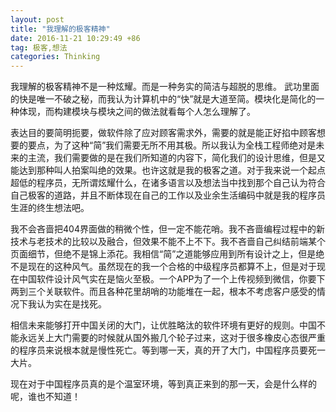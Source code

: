 ```yaml
---
layout: post
title: "我理解的极客精神"
date: 2016-11-21 10:29:49 +86
tag: 极客,想法
categories: Thinking
---
```


我理解的极客精神不是一种炫耀。而是一种务实的简洁与超脱的思维。
武功里面的快是唯一不破之秘，而我认为计算机中的“快”就是大道至简。模块化是简化的一种体现，而构建模块与模块之间的做法就看每个人怎么理解了。     

表达目的要简明扼要，做软件除了应对顾客需求外，需要的就是能正好掐中顾客想要的要点，为了这种“简”我们需要无所不用其极。所以我认为全栈工程师绝对是未来的主流，我们需要做的是在我们所知道的内容下，简化我们的设计思维，但是又能达到那种叫人拍案叫绝的效果。也许这就是我的极客之道。对于我来说一个起点超低的程序员，无所谓炫耀什么，在诸多语言以及想法当中找到那个自己认为符合自己极客的道路，并且不断体现在自己的工作以及业余生活编码中就是我的程序员生涯的终生想法吧。     

我不会吝啬把404界面做的稍微个性，但一定不能花哨。我不吝啬编程过程中的新技术与老技术的比较以及融合，但效果不能不上不下。我不吝啬自己纠结前端某个页面细节，但绝不是锦上添花。我相信“简”之道能够应用到所有设计之上，但是绝不是现在的这种风气。虽然现在的我一个合格的中级程序员都算不上，但是对于现在中国软件设计风气实在是恼火至极。一个APP为了一个上传视频到微信，你要下两到三个关联软件。而且各种花里胡哨的功能堆在一起，根本不考虑客户感受的情况下我认为实在是找死。    

相信未来能够打开中国关闭的大门，让优胜略汰的软件环境有更好的规则。中国不能永远关上大门需要的时候就从国外搬几个轮子过来，这对于很多橡皮心态很严重的程序员来说根本就是慢性死亡。等到哪一天，真的开了大门，中国程序员要死一大片。    

现在对于中国程序员真的是个温室环境，等到真正来到的那一天，会是什么样的呢，谁也不知道！   
